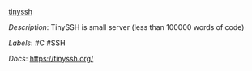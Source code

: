 [tinyssh](https://github.com/janmojzis/tinyssh)

*Description*: TinySSH is small server (less than 100000 words of code)

*Labels*: #C #SSH

*Docs*: https://tinyssh.org/
